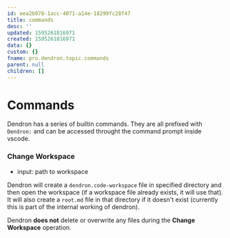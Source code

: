 ```yaml
---
id: eea2b078-1acc-4071-a14e-18299fc28f47
title: commands
desc: ''
updated: 1595261816971
created: 1595261816971
data: {}
custom: {}
fname: pro.dendron.topic.commands
parent: null
children: []
---
```



# Commands

Dendron has a series of builtin commands. They are all prefixed with `Dendron:` and can be accessed throught the command prompt inside vscode. 

### Change Workspace
- input: path to workspace

Dendron will create a `dendron.code-workspace` file in specified directory and then open the workspace (if a workspace file already exists, it will use that). It will also create a `root.md` file in that directory if it doesn't exist (currently this is part of the internal working of dendron).

Dendron **does not** delete or overwrite any files during the **Change Workspace** operation.
